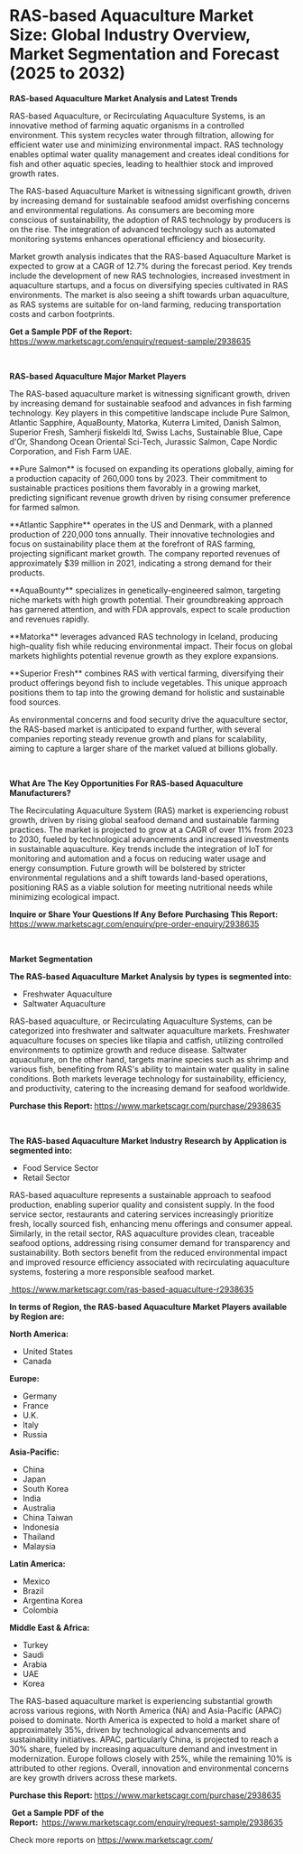 <p><h1>RAS-based Aquaculture Market Size: Global Industry Overview, Market Segmentation and Forecast (2025 to 2032)</h1></p><p><strong>RAS-based Aquaculture Market Analysis and Latest Trends</strong></p>
<p><p>RAS-based Aquaculture, or Recirculating Aquaculture Systems, is an innovative method of farming aquatic organisms in a controlled environment. This system recycles water through filtration, allowing for efficient water use and minimizing environmental impact. RAS technology enables optimal water quality management and creates ideal conditions for fish and other aquatic species, leading to healthier stock and improved growth rates.</p><p>The RAS-based Aquaculture Market is witnessing significant growth, driven by increasing demand for sustainable seafood amidst overfishing concerns and environmental regulations. As consumers are becoming more conscious of sustainability, the adoption of RAS technology by producers is on the rise. The integration of advanced technology such as automated monitoring systems enhances operational efficiency and biosecurity.</p><p>Market growth analysis indicates that the RAS-based Aquaculture Market is expected to grow at a CAGR of 12.7% during the forecast period. Key trends include the development of new RAS technologies, increased investment in aquaculture startups, and a focus on diversifying species cultivated in RAS environments. The market is also seeing a shift towards urban aquaculture, as RAS systems are suitable for on-land farming, reducing transportation costs and carbon footprints.</p></p>
<p><strong>Get a Sample PDF of the Report:&nbsp;</strong> <a href="https://www.marketscagr.com/enquiry/request-sample/2938635?utm_campaign=3201&utm_medium=2&utm_source=Github&utm_content=ia&utm_term=15032025&utm_id=ras-based-aquaculture">https://www.marketscagr.com/enquiry/request-sample/2938635</a></p>
<p>&nbsp;</p>
<p><strong>RAS-based Aquaculture Major Market Players</strong></p>
<p><p>The RAS-based aquaculture market is witnessing significant growth, driven by increasing demand for sustainable seafood and advances in fish farming technology. Key players in this competitive landscape include Pure Salmon, Atlantic Sapphire, AquaBounty, Matorka, Kuterra Limited, Danish Salmon, Superior Fresh, Samherji fiskeldi ltd, Swiss Lachs, Sustainable Blue, Cape d'Or, Shandong Ocean Oriental Sci-Tech, Jurassic Salmon, Cape Nordic Corporation, and Fish Farm UAE.</p><p>**Pure Salmon** is focused on expanding its operations globally, aiming for a production capacity of 260,000 tons by 2023. Their commitment to sustainable practices positions them favorably in a growing market, predicting significant revenue growth driven by rising consumer preference for farmed salmon.</p><p>**Atlantic Sapphire** operates in the US and Denmark, with a planned production of 220,000 tons annually. Their innovative technologies and focus on sustainability place them at the forefront of RAS farming, projecting significant market growth. The company reported revenues of approximately $39 million in 2021, indicating a strong demand for their products.</p><p>**AquaBounty** specializes in genetically-engineered salmon, targeting niche markets with high growth potential. Their groundbreaking approach has garnered attention, and with FDA approvals, expect to scale production and revenues rapidly.</p><p>**Matorka** leverages advanced RAS technology in Iceland, producing high-quality fish while reducing environmental impact. Their focus on global markets highlights potential revenue growth as they explore expansions.</p><p>**Superior Fresh** combines RAS with vertical farming, diversifying their product offerings beyond fish to include vegetables. This unique approach positions them to tap into the growing demand for holistic and sustainable food sources.</p><p>As environmental concerns and food security drive the aquaculture sector, the RAS-based market is anticipated to expand further, with several companies reporting steady revenue growth and plans for scalability, aiming to capture a larger share of the market valued at billions globally.</p></p>
<p>&nbsp;</p>
<p><strong>What Are The Key Opportunities For RAS-based Aquaculture Manufacturers?</strong></p>
<p><p>The Recirculating Aquaculture System (RAS) market is experiencing robust growth, driven by rising global seafood demand and sustainable farming practices. The market is projected to grow at a CAGR of over 11% from 2023 to 2030, fueled by technological advancements and increased investments in sustainable aquaculture. Key trends include the integration of IoT for monitoring and automation and a focus on reducing water usage and energy consumption. Future growth will be bolstered by stricter environmental regulations and a shift towards land-based operations, positioning RAS as a viable solution for meeting nutritional needs while minimizing ecological impact.</p></p>
<p><strong>Inquire or Share Your Questions If Any Before Purchasing This Report:</strong> <a href="https://www.marketscagr.com/enquiry/pre-order-enquiry/2938635?utm_campaign=3201&utm_medium=2&utm_source=Github&utm_content=ia&utm_term=15032025&utm_id=ras-based-aquaculture">https://www.marketscagr.com/enquiry/pre-order-enquiry/2938635</a></p>
<p>&nbsp;</p>
<p><strong>Market Segmentation</strong></p>
<p><strong>The RAS-based Aquaculture Market Analysis by types is segmented into:</strong></p>
<p><ul><li>Freshwater Aquaculture</li><li>Saltwater Aquaculture</li></ul></p>
<p><p>RAS-based aquaculture, or Recirculating Aquaculture Systems, can be categorized into freshwater and saltwater aquaculture markets. Freshwater aquaculture focuses on species like tilapia and catfish, utilizing controlled environments to optimize growth and reduce disease. Saltwater aquaculture, on the other hand, targets marine species such as shrimp and various fish, benefiting from RAS's ability to maintain water quality in saline conditions. Both markets leverage technology for sustainability, efficiency, and productivity, catering to the increasing demand for seafood worldwide.</p></p>
<p><strong>Purchase this Report:&nbsp;</strong><a href="https://www.marketscagr.com/purchase/2938635?utm_campaign=3201&utm_medium=2&utm_source=Github&utm_content=ia&utm_term=15032025&utm_id=ras-based-aquaculture">https://www.marketscagr.com/purchase/2938635</a></p>
<p>&nbsp;</p>
<p><strong>The RAS-based Aquaculture Market Industry Research by Application is segmented into:</strong></p>
<p><ul><li>Food Service Sector</li><li>Retail Sector</li></ul></p>
<p><p>RAS-based aquaculture represents a sustainable approach to seafood production, enabling superior quality and consistent supply. In the food service sector, restaurants and catering services increasingly prioritize fresh, locally sourced fish, enhancing menu offerings and consumer appeal. Similarly, in the retail sector, RAS aquaculture provides clean, traceable seafood options, addressing rising consumer demand for transparency and sustainability. Both sectors benefit from the reduced environmental impact and improved resource efficiency associated with recirculating aquaculture systems, fostering a more responsible seafood market.</p></p>
<p><a href="https://www.marketscagr.com/ras-based-aquaculture-r2938635?utm_campaign=3201&utm_medium=2&utm_source=Github&utm_content=ia&utm_term=15032025&utm_id=ras-based-aquaculture">&nbsp;https://www.marketscagr.com/ras-based-aquaculture-r2938635</a></p>
<p><strong>In terms of Region, the RAS-based Aquaculture Market Players available by Region are:</strong></p>
<p>
    <p> <strong> North America: </strong>
        <ul>
            <li>United States</li>
            <li>Canada</li>
        </ul>
        </p> 
    <p> <strong> Europe: </strong>
        <ul>
            <li>Germany</li>
            <li>France</li>
            <li>U.K.</li>
            <li>Italy</li>
            <li>Russia</li>
        </ul>
        </p> 
    <p> <strong> Asia-Pacific: </strong>
        <ul>
            <li>China</li>
            <li>Japan</li>
            <li>South Korea</li>
            <li>India</li>
            <li>Australia</li>
            <li>China Taiwan</li>
            <li>Indonesia</li>
            <li>Thailand</li>
            <li>Malaysia</li>
        </ul>
        </p> 
    <p> <strong> Latin America: </strong>
        <ul>
            <li>Mexico</li>
            <li>Brazil</li>
            <li>Argentina Korea</li>
            <li>Colombia</li>
        </ul>
        </p> 
    <p> <strong> Middle East & Africa: </strong>
        <ul>
            <li>Turkey</li>
            <li>Saudi</li>
            <li>Arabia</li>
            <li>UAE</li>
            <li>Korea</li>
        </ul>
    </p>
    </p>
<p><p>The RAS-based aquaculture market is experiencing substantial growth across various regions, with North America (NA) and Asia-Pacific (APAC) poised to dominate. North America is expected to hold a market share of approximately 35%, driven by technological advancements and sustainability initiatives. APAC, particularly China, is projected to reach a 30% share, fueled by increasing aquaculture demand and investment in modernization. Europe follows closely with 25%, while the remaining 10% is attributed to other regions. Overall, innovation and environmental concerns are key growth drivers across these markets.</p></p>
<p><strong>Purchase this Report: </strong><a href="https://www.marketscagr.com/purchase/2938635?utm_campaign=3201&utm_medium=2&utm_source=Github&utm_content=ia&utm_term=15032025&utm_id=ras-based-aquaculture">https://www.marketscagr.com/purchase/2938635</a></p>
<p>&nbsp;<strong>Get a Sample PDF of the Report:&nbsp;&nbsp;</strong><a href="https://www.marketscagr.com/enquiry/request-sample/2938635?utm_campaign=3201&utm_medium=2&utm_source=Github&utm_content=ia&utm_term=15032025&utm_id=ras-based-aquaculture">https://www.marketscagr.com/enquiry/request-sample/2938635</a></p>
<p><strong></strong></p>
<p>Check more reports on <a href="https://www.marketscagr.com/?utm_campaign=3201&utm_medium=2&utm_source=Github&utm_content=ia&utm_term=15032025&utm_id=ras-based-aquaculture">https://www.marketscagr.com/</a></p>